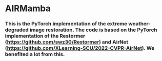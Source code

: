 # AIRMamba

### This is the PyTorch implementation of the extreme weather-degraded image restoration. The code is based on the PyTorch implementation of the Restormer (https://github.com/swz30/Restormer) and AirNet (https://github.com/XLearning-SCU/2022-CVPR-AirNet). We benefited a lot from this.
